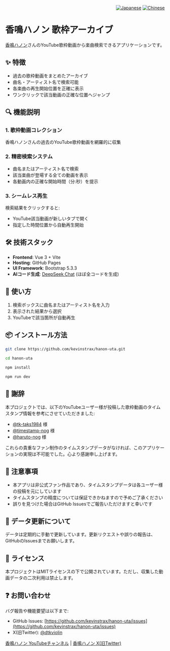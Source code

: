 <div align="right">
  <p>
    <a href="README.md"><img src="https://img.shields.io/badge/日本語-🇯🇵-red?style=flat-square" alt="Japanese"></a>
    <a href="README_zh-CN.md"><img src="https://img.shields.io/badge/简体中文-🇨🇳-brightgreen?style=flat-square" alt="Chinese"></a>
  </p>
</div>

# 香鳴ハノン 歌枠アーカイブ

[香鳴ハノン](https://www.youtube.com/@kanaruhanon)さんのYouTube歌枠動画から楽曲検索できるアプリケーションです。

## ✨ 特徴

- 過去の歌枠動画をまとめたアーカイブ
- 曲名・アーティスト名で検索可能
- 各楽曲の再生開始位置を正確に表示
- ワンクリックで該当動画の正確な位置へジャンプ

## 🔍 機能説明

### 1. 歌枠動画コレクション
香鳴ハノンさんの過去のYouTube歌枠動画を網羅的に収集

### 2. 精密検索システム
- 曲名またはアーティスト名で検索
- 該当楽曲が登場する全ての動画を表示
- 各動画内の正確な開始時間（分:秒）を提示

### 3. シームレス再生
検索結果をクリックすると:
- YouTube該当動画が新しいタブで開く
- 指定した時間位置から自動再生開始

## 🛠️ 技術スタック
- **Frontend**: Vue 3 + Vite
- **Hosting**: GitHub Pages
- **UI Framework**: Bootstrap 5.3.3
- **AIコード生成**: [DeepSeek Chat](https://www.deepseek.com) (ほぼ全コードを生成)

## 🚀 使い方
1. 検索ボックスに曲名またはアーティスト名を入力
2. 表示された結果から選択
3. YouTubeで該当箇所が自動再生

## 📦 インストール方法
```bash
git clone https://github.com/kevinstrax/hanon-uta.git

cd hanon-uta

npm install

npm run dev
```

## 🙏 謝辞

本プロジェクトでは、以下のYouTubeユーザー様が投稿した歌枠動画のタイムスタンプ情報を参考にさせていただきました:

- [@tk-taks1984](https://www.youtube.com/@tk-taks1984) 様
- [@timestamp-nog](https://www.youtube.com/@timestamp-nog) 様
- [@haruto-nog](https://www.youtube.com/@haruto-nog) 様

これらの貴重なファン制作のタイムスタンプデータがなければ、このアプリケーションの実現は不可能でした。心より感謝申し上げます。

## 📝 注意事項

- 本アプリは非公式ファン作品であり、タイムスタンプデータは各ユーザー様の投稿を元にしています
- タイムスタンプの精度については保証できかねますので予めご了承ください
- 誤りを見つけた場合はGitHub Issuesでご報告いただけますと幸いです

## 🔄 データ更新について

データは定期的に手動で更新しています。更新リクエストや誤りの報告は、GitHubのIssuesまでお願いします。

## 📜 ライセンス

本プロジェクトはMITライセンスの下で公開されています。ただし、収集した動画データの二次利用は禁止します。

## ❓ お問い合わせ

バグ報告や機能要望は以下まで:
- GitHub Issues: [https://github.com/kevinstrax/hanon-uta/issues](https://github.com/kevinstrax/hanon-uta/issues)
- X(旧Twitter): [@dtkviolin](https://x.com/dtkviolin)

[香鳴ハノン YouTubeチャンネル](https://www.youtube.com/@kanaruhanon) |
[香鳴ハノン X(旧Twitter)](https://x.com/kanaruhanon) 